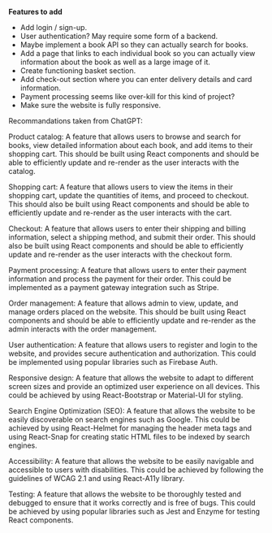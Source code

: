 **Features to add**
* Add login / sign-up.
* User authentication? May require some form of a backend.
* Maybe implement a book API so they can actually search for books.
* Add a page that links to each individual book so you can actually view information about the book as well
as a large image of it.
* Create functioning basket section.
* Add check-out section where you can enter delivery details and card information.
* Payment processing seems like over-kill for this kind of project?
* Make sure the website is fully responsive.

Recommandations taken from ChatGPT: 

Product catalog: A feature that allows users to browse and search for books, view detailed information about each book, and add items to their shopping cart. This should be built using React components and should be able to efficiently update and re-render as the user interacts with the catalog.

Shopping cart: A feature that allows users to view the items in their shopping cart, update the quantities of items, and proceed to checkout. This should also be built using React components and should be able to efficiently update and re-render as the user interacts with the cart.

Checkout: A feature that allows users to enter their shipping and billing information, select a shipping method, and submit their order. This should also be built using React components and should be able to efficiently update and re-render as the user interacts with the checkout form.

Payment processing: A feature that allows users to enter their payment information and process the payment for their order. This could be implemented as a payment gateway integration such as Stripe.

Order management: A feature that allows admin to view, update, and manage orders placed on the website. This should be built using React components and should be able to efficiently update and re-render as the admin interacts with the order management.

User authentication: A feature that allows users to register and login to the website, and provides secure authentication and authorization. This could be implemented using popular libraries such as Firebase Auth.

Responsive design: A feature that allows the website to adapt to different screen sizes and provide an optimized user experience on all devices. This could be achieved by using React-Bootstrap or Material-UI for styling.

Search Engine Optimization (SEO): A feature that allows the website to be easily discoverable on search engines such as Google. This could be achieved by using React-Helmet for managing the header meta tags and using React-Snap for creating static HTML files to be indexed by search engines.

Accessibility: A feature that allows the website to be easily navigable and accessible to users with disabilities. This could be achieved by following the guidelines of WCAG 2.1 and using React-A11y library.

Testing: A feature that allows the website to be thoroughly tested and debugged to ensure that it works correctly and is free of bugs. This could be achieved by using popular libraries such as Jest and Enzyme for testing React components.

